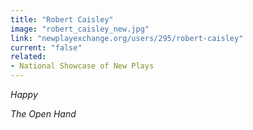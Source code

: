 ```yaml
---
title: "Robert Caisley"
image: "robert_caisley_new.jpg"
link: "newplayexchange.org/users/295/robert-caisley"
current: "false"
related:
- National Showcase of New Plays
---
```


*Happy*

*The Open Hand*

